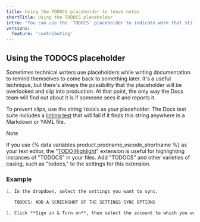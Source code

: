 ```yaml
---
title: Using the TODOCS placeholder to leave notes
shortTitle: Using the TODOCS placeholder
intro: 'You can use the `TODOCS` placeholder to indicate work that still needs to be completed.'
versions:
  feature: 'contributing'
---
```


<!-- markdownlint-disable search-replace -->
## Using the TODOCS placeholder

Sometimes technical writers use placeholders while writing documentation to remind themselves to come back to something later. It's a useful technique, but there's always the possibility that the placeholder will be overlooked and slip into production. At that point, the only way the Docs team will find out about it is if someone sees it and reports it.

To prevent slips, use the string `TODOCS` as your placeholder. The Docs test suite includes a [linting test](https://github.com/github/docs/tree/main/src/content-linter) that will fail if it finds this string anywhere in a Markdown or YAML file.

> [!NOTE]
> If you use {% data variables.product.prodname_vscode_shortname %} as your text editor, the "[TODO Highlight](https://marketplace.visualstudio.com/items?itemName=wayou.vscode-todo-highlight)" extension is useful for highlighting instances of "TODOCS" in your files. Add "TODOCS" and other varieties of casing, such as "todocs," to the settings for this extension.

### Example

```markdown
1. In the dropdown, select the settings you want to sync.

   TODOCS: ADD A SCREENSHOT OF THE SETTINGS SYNC OPTIONS

1. Click **Sign in & Turn on**, then select the account to which you want your settings to be synced.
```
<!-- markdownlint-enable search-replace -->
